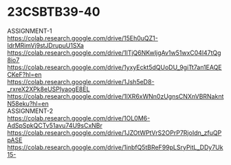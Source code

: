 # 23CSBTB39-40
ASSIGNMENT-1   
https://colab.research.google.com/drive/15Eh0uQZ1-IdrMRimVj9stJDrupuU1SXa
https://colab.research.google.com/drive/1lTjQ6NKwIjgAv1w51wxC04l47tQg8io7
https://colab.research.google.com/drive/1yxyEckt5dQUoDU_9giTt7an1EAQECKeF?hl=en  
https://colab.research.google.com/drive/1Jsh5eD8-_rxreX2XPk8eUSPIyaogE8EL
https://colab.research.google.com/drive/1lXR6xWNn0zUgnsCNXnVBRNakntN58eku?hl=en  
ASSIGNMENT-2   
https://colab.research.google.com/drive/1OL0M6-AdSpSpkQCTv51avu74U9sCxNBr
https://colab.research.google.com/drive/1JZOtWPtVrS2OPrP7RjoIdn_zfuQPpASE
https://colab.research.google.com/drive/1inbfQ5tBReF99pLSryPitL_DDy7Uk15-
